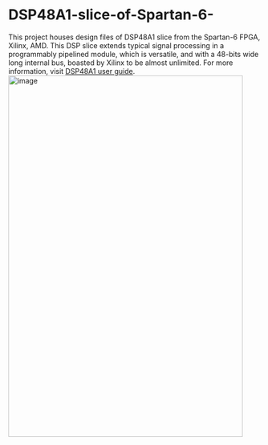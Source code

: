 # DSP48A1-slice-of-Spartan-6-
This project houses design files of DSP48A1 slice from the Spartan-6 FPGA, Xilinx, AMD. This DSP slice extends typical signal processing in a programmably pipelined module, which is versatile, and with a 48-bits wide long internal bus, boasted by Xilinx to be almost unlimited. For more information, visit [DSP48A1 user guide](https://docs.amd.com/v/u/en-US/ug389).
<img width="467" height="720" alt="image" src="https://github.com/user-attachments/assets/3f2996c5-19eb-4ee1-802e-bf3cb6d77f48" />

